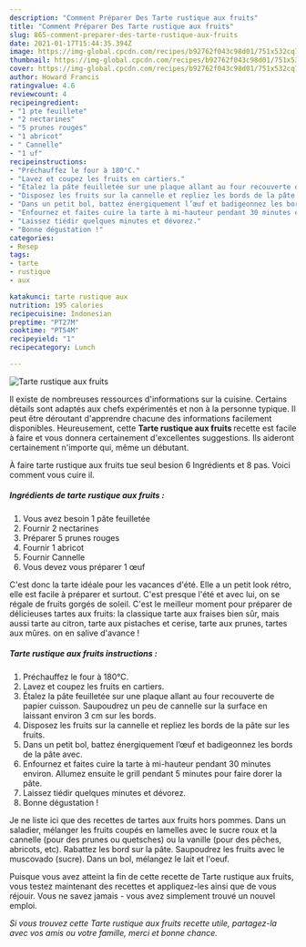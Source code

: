 ```yaml
---
description: "Comment Préparer Des Tarte rustique aux fruits"
title: "Comment Préparer Des Tarte rustique aux fruits"
slug: 865-comment-preparer-des-tarte-rustique-aux-fruits
date: 2021-01-17T15:44:35.394Z
image: https://img-global.cpcdn.com/recipes/b92762f043c98d01/751x532cq70/tarte-rustique-aux-fruits-photo-principale-de-la-recette.jpg
thumbnail: https://img-global.cpcdn.com/recipes/b92762f043c98d01/751x532cq70/tarte-rustique-aux-fruits-photo-principale-de-la-recette.jpg
cover: https://img-global.cpcdn.com/recipes/b92762f043c98d01/751x532cq70/tarte-rustique-aux-fruits-photo-principale-de-la-recette.jpg
author: Howard Francis
ratingvalue: 4.6
reviewcount: 4
recipeingredient:
- "1 pte feuillete"
- "2 nectarines"
- "5 prunes rouges"
- "1 abricot"
- " Cannelle"
- "1 uf"
recipeinstructions:
- "Préchauffez le four à 180°C."
- "Lavez et coupez les fruits en cartiers."
- "Étalez la pâte feuilletée sur une plaque allant au four recouverte de papier cuisson. Saupoudrez un peu de cannelle sur la surface en laissant environ 3 cm sur les bords."
- "Disposez les fruits sur la cannelle et repliez les bords de la pâte sur les fruits."
- "Dans un petit bol, battez énergiquement l’œuf et badigeonnez les bords de la pâte avec."
- "Enfournez et faites cuire la tarte à mi-hauteur pendant 30 minutes environ. Allumez ensuite le grill pendant 5 minutes pour faire dorer la pâte."
- "Laissez tiédir quelques minutes et dévorez."
- "Bonne dégustation !"
categories:
- Resep
tags:
- tarte
- rustique
- aux

katakunci: tarte rustique aux 
nutrition: 195 calories
recipecuisine: Indonesian
preptime: "PT27M"
cooktime: "PT54M"
recipeyield: "1"
recipecategory: Lunch

---
```



![Tarte rustique aux fruits](https://img-global.cpcdn.com/recipes/b92762f043c98d01/751x532cq70/tarte-rustique-aux-fruits-photo-principale-de-la-recette.jpg)

Il existe de nombreuses ressources d'informations sur la cuisine. Certains détails sont adaptés aux chefs expérimentés et non à la personne typique. Il peut être déroutant d'apprendre chacune des informations facilement disponibles. Heureusement, cette <strong> Tarte rustique aux fruits </strong> recette est facile à faire et vous donnera certainement d'excellentes suggestions. Ils aideront certainement n'importe qui, même un débutant.

<!--inarticleads1-->

À faire tarte rustique aux fruits tue seul besion 6 Ingrédients et 8 pas. Voici comment vous cuire il.

##### Ingrédients de tarte rustique aux fruits :

1. Vous avez besoin 1 pâte feuilletée
1. Fournir 2 nectarines
1. Préparer 5 prunes rouges
1. Fournir 1 abricot
1. Fournir  Cannelle
1. Vous devez vous préparer 1 œuf


C&#39;est donc la tarte idéale pour les vacances d&#39;été. Elle a un petit look rétro, elle est facile à préparer et surtout. C&#39;est presque l&#39;été et avec lui, on se régale de fruits gorgés de soleil. C&#39;est le meilleur moment pour préparer de délicieuses tartes aux fruits: la classique tarte aux fraises bien sûr, mais aussi tarte au citron, tarte aux pistaches et cerise, tarte aux prunes, tartes aux mûres. on en salive d&#39;avance ! 

<!--inarticleads2-->

##### Tarte rustique aux fruits instructions :

1. Préchauffez le four à 180°C.
1. Lavez et coupez les fruits en cartiers.
1. Étalez la pâte feuilletée sur une plaque allant au four recouverte de papier cuisson. Saupoudrez un peu de cannelle sur la surface en laissant environ 3 cm sur les bords.
1. Disposez les fruits sur la cannelle et repliez les bords de la pâte sur les fruits.
1. Dans un petit bol, battez énergiquement l’œuf et badigeonnez les bords de la pâte avec.
1. Enfournez et faites cuire la tarte à mi-hauteur pendant 30 minutes environ. Allumez ensuite le grill pendant 5 minutes pour faire dorer la pâte.
1. Laissez tiédir quelques minutes et dévorez.
1. Bonne dégustation !


Je ne liste ici que des recettes de tartes aux fruits hors pommes. Dans un saladier, mélanger les fruits coupés en lamelles avec le sucre roux et la cannelle (pour des prunes ou quetsches) ou la vanille (pour des pêches, abricots, etc). Rabattez les bord sur la pâte. Saupoudrez les fruits avec le muscovado (sucre). Dans un bol, mélangez le lait et l&#39;oeuf. 

<!--inarticleads1-->

<p>
Puisque vous avez atteint la fin de cette recette de Tarte rustique aux fruits, vous testez maintenant des recettes et appliquez-les ainsi que de vous réjouir. Vous ne savez jamais - vous avez simplement trouvé un nouvel emploi.
</p>

<p>
<i>Si vous trouvez cette Tarte rustique aux fruits recette utile, partagez-la avec vos amis ou votre famille, merci et bonne chance.</i>
</p>
